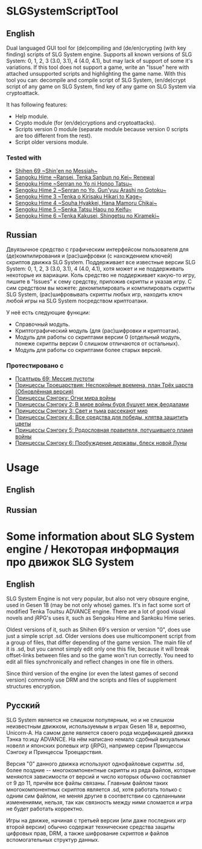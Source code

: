 # SLGSystemScriptTool
## English

Dual languaged GUI tool for (de)compiling and (de/en)crypting (with key finding) scripts of SLG System engine. Supports all known versions of SLG System: 0, 1, 2, 3 (3.0, 3.1), 4 (4.0, 4.1), but may lack of support of some it's variations. If this tool does not support a game, write an "Issue" here with attached unsupported scripts and highlighting the game name. With this tool you can: decompile and compile script of SLG System, (en/de)crypt script of any game on SLG System, find key of any game on SLG System via cryptoattack.

It has following features:
- Help module.
- Crypto module (for (en/de)cryptions and cryptoattacks).
- Scripts version 0 module (separate module because version 0 scripts are too different from the rest).
- Script older versions module.

### Tested with
- [Shihen 69 \~Shin'en no Messiah\~](https://vndb.org/v1117)
- [Sangoku Hime \~Ransei, Tenka Sanbun no Kei\~ Renewal](https://vndb.org/r37064)
- [Sengoku Hime \~Senran no Yo ni Honoo Tatsu\~](https://vndb.org/v1120)
- [Sengoku Hime 2 \~Senran no Yo, Gun'yuu Arashi no Gotoku\~](https://vndb.org/v3071)
- [Sengoku Hime 3 \~Tenka o Kirisaku Hikari to Kage\~](https://vndb.org/v6763)
- [Sengoku Hime 4 \~Souha Hyakkei, Hana Mamoru Chikai\~](https://vndb.org/v11237)
- [Sengoku Hime 5 \~Senka Tatsu Haou no Keifu\~](https://vndb.org/v13636)
- [Sengoku Hime 6 \~Tenka Kakusei, Shingetsu no Kirameki\~](https://vndb.org/v16629)

## Russian

Двуязычное средство с графическим интерфейсом пользователя для (де)компилирования и (рас)шифровки (с нахождением ключей) скриптов движка SLG System. Поддерживает все известные версии SLG System: 0, 1, 2, 3 (3.0, 3.1), 4 (4.0, 4.1), хотя может и не поддерживать некоторые их вариации. Коль средство не поддерживает какую-то игру, пишите в "Issues" к сему средству, приложив скрипты и указав игру. С сим средством вы можете: декомпилировать и компилировать скрипты SLG System, (рас)шифровывать скрипты любых игр, находить ключ любой игры на SLG System посредством криптоатаки.

У неё есть следующие функции:
- Справочный модуль.
- Криптографический модуль (для (рас)шифровки и криптоатак).
- Модуль для работы со скриптами версии 0 (отдельный модуль, понеже скрипты версии 0 слишком отличаются от остальных).
- Модуль для работы со скриптами более старых версий.

### Протестировано с
- [Псалтырь 69: Мессия пустоты](https://vndb.org/v1117)
- [Принцессы Троецарствия: Неспокойные времена, план Трёх царств (Обновлённая версия)](https://vndb.org/r37064)
- [Принцессы Сэнгоку: Огни мира войны](https://vndb.org/v1120)
- [Принцессы Сэнгоку 2: В мире войны буря бушует меж феодалами](https://vndb.org/v3071)
- [Принцессы Сэнгоку 3: Свет и тьма рассекают мир](https://vndb.org/v6763)
- [Принцессы Сэнгоку 4: Все средства для победы, клятва защитить цветы](https://vndb.org/v11237)
- [Принцессы Сэнгоку 5: Родословная правителя, потушившего пламя войны](https://vndb.org/v13636)
- [Принцессы Сэнгоку 6: Пробуждение державы, блеск новой Луны](https://vndb.org/v16629)

# Usage
## English



## Russian



# Some information about SLG System engine / Некоторая информация про движок SLG System
## English

SLG System Engine is not very popular, but also not very obsqure engine, used in Gesen 18 (may be not only whose) games. It's in fact some sort of modified Tenka Touitsu ADVANCE engine. There are a lot of good visual novels and jRPG's uses it, such as Sengoku Hime and Sankoku Hime series.

Oldest versions of it, such as Shihen 69's version or version "0", does use just a simple script .sd. Older versions does use multicomponent script from a group of files, that differ depending of the game version. The main file of it is .sd, but you cannot simply edit only one this file, because it will break offset-links between files and so the game won't run correctly. You need to edit all files synchronically and reflect changes in one file in others.

Since third version of the engine (or even the latest games of second version) commonly use DRM and the scripts and files of supplement structures encryption.

## Русский

SLG System является не слишком популярным, но и не слишком неизвестным движком, используемым в играх Gesen 18 и, вероятно, Unicorn-A. На самом деле является своего рода модификацией движка Тэнка то:ицу ADVANCE. На нём написано немало сдобный визуальных новелл и японских ролевых игр (jRPG), например серии Принцессы Сэнгоку и Принцессы Троецарствия.

Версия "0" данного движка используют однофайловые скрипты .sd, более поздние -- многокомпонентные скрипты из ряда файлов, которые меняются зависимости от версий и число которых обычно составляет от 9 до 11, причём все файлы связаны. Главным файлом таких многокомпонентных скриптов является .sd, хотя работать только с одним сим файлом, не меняя другие в соответствии со сделанными изменениями, нельзя, так как связность между ними сломается и игра не будет работать корректно.

Игры на движке, начиная с третьей версии (или даже последних игр второй версии) обычно содержат технические средства защиты цифровых прав, DRM, а также шифрование скриптов и файлов вспомогательных структур данных.
